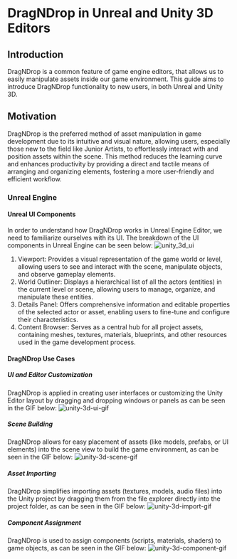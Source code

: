 # DragNDrop in Unreal and Unity 3D Editors
## Introduction
DragNDrop is a common feature of game engine editors, that allows us to easily manipulate assets inside our game environment. This guide aims to introduce DragNDrop functionality to new users, in both Unreal and Unity 3D. 
## Motivation
DragNDrop is the preferred method of asset manipulation in game development due to its intuitive and visual nature, allowing users, especially those new to the field like Junior Artists, to effortlessly interact with and position assets within the scene. This method reduces the learning curve and enhances productivity by providing a direct and tactile means of arranging and organizing elements, fostering a more user-friendly and efficient workflow.
### Unreal Engine
#### Unreal UI Components
In order to understand how DragNDrop works in Unreal Engine Editor, we need to familiarize ourselves with its UI. The breakdown of the UI components in Unreal Engine can be seen below:
![unity_3d_ui](https://github.com/Klinch994/dragndrop/assets/156119593/8f54b2e2-2250-49be-b279-0248b808fd09)
1.	Viewport: Provides a visual representation of the game world or level, allowing users to see and interact with the scene, manipulate objects, and observe gameplay elements.
2.	World Outliner: Displays a hierarchical list of all the actors (entities) in the current level or scene, allowing users to manage, organize, and manipulate these entities.
3.	Details Panel: Offers comprehensive information and editable properties of the selected actor or asset, enabling users to fine-tune and configure their characteristics.
4.	Content Browser: Serves as a central hub for all project assets, containing meshes, textures, materials, blueprints, and other resources used in the game development process.
#### DragNDrop Use Cases
##### UI and Editor Customization
DragNDrop is applied in creating user interfaces or customizing the Unity Editor layout by dragging and dropping windows or panels as can be seen in the GIF below:
![unity-3d-ui-gif](https://github.com/Klinch994/dragndrop/assets/156119593/4112bef0-b2cc-4a4d-8283-6ffd114112e3)
##### Scene Building
DragNDrop allows for easy placement of assets (like models, prefabs, or UI elements) into the scene view to build the game environment, as can be seen in the GIF below:
![unity-3d-scene-gif](https://github.com/Klinch994/dragndrop/assets/156119593/9bd5e451-38cc-4412-937f-c3afbbfbc4b8)
##### Asset Importing
DragNDrop simplifies importing assets (textures, models, audio files) into the Unity project by dragging them from the file explorer directly into the project folder, as can be seen in the GIF below:
![unity-3d-import-gif](https://github.com/Klinch994/dragndrop/assets/156119593/6191a274-c43b-4096-ba4e-eef790c82f62)
##### Component Assignment
DragNDrop is used to assign components (scripts, materials, shaders) to game objects, as can be seen in the GIF below:
![unity-3d-component-gif](https://github.com/Klinch994/dragndrop/assets/156119593/6e1c94aa-e9f6-4610-9a7e-1bcb7dd5b574)

